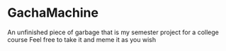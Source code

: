 # GachaMachine
An unfinished piece of garbage that is my semester project for a college course
Feel free to take it and meme it as you wish
